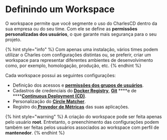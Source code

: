 # Definindo um Workspace

O workspace permite que você segmente o uso do CharlesCD dentro da sua empresa ou do seu time. Com ele se define as **permissões personalizadas dos usuários**, o que garante mais segurança para o seu projeto.

{% hint style="info" %}
Com apenas uma instalação, vários times podem utilizar o Charles com configurações distintas ou, se preferir, criar um workspace para representar diferentes ambientes de desenvolvimento como, por exemplo, homologação, produção, etc. 
{% endhint %}

Cada workspace possui as seguintes configurações:

* Definição dos acessos e [**permissões dos grupos de usuários**](../../referencia/grupos-de-usuarios.md).
* Cadastros de credenciais do [**Docker Registry**](https://docs.charlescd.io/primeiros-passsos/definindo-workspace/docker-registry), [**Git**](https://docs.charlescd.io/primeiros-passsos/definindo-workspace/github) ****e de ****[**Continuous Deployment \(CD\)**](https://docs.charlescd.io/referencia/configuracao-cd).
* Personalização do [**Circle Matcher**](../../referencia/circle-matcher.md).
* Registro do[ **Provedor de Métricas**](../../referencia/metricas/) das suas aplicações.

{% hint style="warning" %}
A criação do workspace pode ser feita apenas pelo usuário **root**. Entretanto, o preenchimento das configurações podem também ser feitas pelos usuários associados ao workspace com perfil de **mantenedor**.
{% endhint %}

